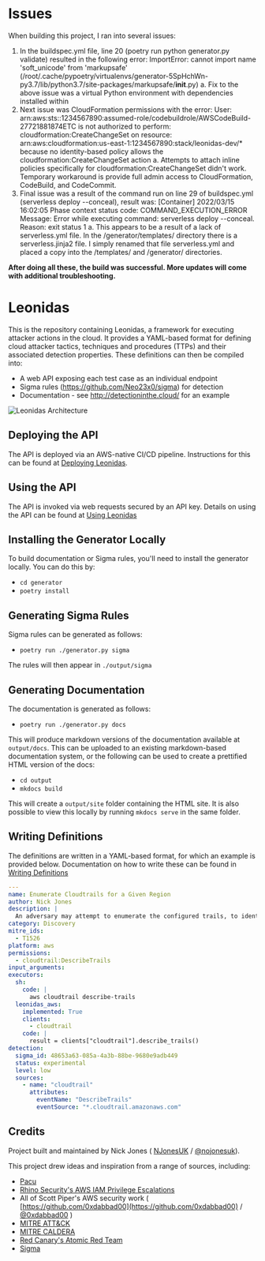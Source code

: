 # Issues 

When building this project, I ran into several issues:
1. In the buildspec.yml file, line 20 (poetry run python generator.py validate) resulted in the following error: ImportError: cannot import name 'soft_unicode' from 'markupsafe' (/root/.cache/pypoetry/virtualenvs/generator-5SpHchWn-py3.7/lib/python3.7/site-packages/markupsafe/__init__.py)
    a. Fix to the above issue was a virtual Python environment with dependencies installed within
2. Next issue was CloudFormation permissions with the error: User: arn:aws:sts::1234567890:assumed-role/codebuildrole/AWSCodeBuild-27721881874ETC is not authorized to perform: cloudformation:CreateChangeSet on resource: arn:aws:cloudformation:us-east-1:1234567890:stack/leonidas-dev/* because no identity-based policy allows the cloudformation:CreateChangeSet action
    a. Attempts to attach inline policies specifically for cloudformation:CreateChangeSet didn't work.  Temporary workaround is provide full admin access to CloudFormation, CodeBuild, and CodeCommit.
3. Final issue was a result of the command run on line 29 of buildspec.yml (serverless deploy --conceal), result was: [Container] 2022/03/15 16:02:05 Phase context status code: COMMAND_EXECUTION_ERROR Message: Error while executing command: serverless deploy --conceal. Reason: exit status 1
    a. This appears to be a result of a lack of serverless.yml file.  In the /generator/templates/ directory there is a serverless.jinja2 file.  I simply renamed that file  serverless.yml and placed a copy into the /templates/ and /generator/ directories.

**After doing all these, the build was successful.  More updates will come with additional troubleshooting.**

# Leonidas

This is the repository containing Leonidas, a framework for executing attacker actions in the cloud. It provides a YAML-based format for defining cloud attacker tactics, techniques and procedures (TTPs) and their associated detection properties. These definitions can then be compiled into:

* A web API exposing each test case as an individual endpoint
* Sigma rules (https://github.com/Neo23x0/sigma) for detection
* Documentation  - see http://detectioninthe.cloud/ for an example

![Leonidas Architecture](./docs/architecture.png?raw=true "Leonidas Architecture")

## Deploying the API

The API is deployed via an AWS-native CI/CD pipeline. Instructions for this can be found at [Deploying Leonidas](./docs/deploying-leonidas.md).

## Using the API

The API is invoked via web requests secured by an API key. Details on using the API can be found at [Using Leonidas](./docs/using-leonidas.md)

## Installing the Generator Locally

To build documentation or Sigma rules, you'll need to install the generator locally. You can do this by:

* `cd generator`
* `poetry install`

## Generating Sigma Rules

Sigma rules can be generated as follows:

* `poetry run ./generator.py sigma`

The rules will then appear in `./output/sigma`

## Generating Documentation

The documentation is generated as follows:

* `poetry run ./generator.py docs`

This will produce markdown versions of the documentation available at `output/docs`. This can be uploaded to an existing markdown-based documentation system, or the following can be used to create a prettified HTML version of the docs:

* `cd output`
* `mkdocs build`

This will create a `output/site` folder containing the HTML site. It is also possible to view this locally by running `mkdocs serve` in the same folder.

## Writing Definitions

The definitions are written in a YAML-based format, for which an example is provided below. Documentation on how to write these can be found in [Writing Definitions](./docs/writing-definitions.md)

```yaml
---
name: Enumerate Cloudtrails for a Given Region
author: Nick Jones
description: |
  An adversary may attempt to enumerate the configured trails, to identify what actions will be logged and where they will be logged to. In AWS, this may start with a single call to enumerate the trails applicable to the default region.
category: Discovery
mitre_ids:
  - T1526
platform: aws
permissions:
  - cloudtrail:DescribeTrails
input_arguments:
executors:
  sh:
    code: |
      aws cloudtrail describe-trails
  leonidas_aws:
    implemented: True
    clients:
      - cloudtrail
    code: |
      result = clients["cloudtrail"].describe_trails()
detection:
  sigma_id: 48653a63-085a-4a3b-88be-9680e9adb449
  status: experimental
  level: low
  sources:
    - name: "cloudtrail"
      attributes:
        eventName: "DescribeTrails"
        eventSource: "*.cloudtrail.amazonaws.com"
```

## Credits

Project built and maintained by Nick Jones ( [NJonesUK](https://github.com/NJonesUK) / [@nojonesuk](https://twitter.com/nojonesuk)).

This project drew ideas and inspiration from a range of sources, including:

* [Pacu](https://github.com/RhinoSecurityLabs/pacu)
* [Rhino Security's AWS IAM Privilege Escalations](https://github.com/RhinoSecurityLabs/AWS-IAM-Privilege-Escalation)
* All of Scott Piper's AWS security work ( [https://github.com/0xdabbad00](https://github.com/0xdabbad00) / [@0xdabbad00](https://twitter.com/0xdabbad00) )
* [MITRE ATT&CK](https://attack.mitre.org/matrices/enterprise/)
* [MITRE CALDERA](https://github.com/mitre/caldera)
* [Red Canary's Atomic Red Team](https://github.com/redcanaryco/atomic-red-team)
* [Sigma](https://github.com/Neo23x0/sigma)
